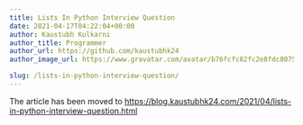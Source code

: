 ```yaml
---
title: Lists In Python Interview Question
date: 2021-04-17T04:22:04+00:00
author: Kaustubh Kulkarni
author_title: Programmer
author_url: https://github.com/kaustubhk24
author_image_url: https://www.gravatar.com/avatar/b76fcfc82fc2e8fdc8075636f1735f61?s=200

slug: /lists-in-python-interview-question/
---
```

The article has been moved to https://blog.kaustubhk24.com/2021/04/lists-in-python-interview-question.html